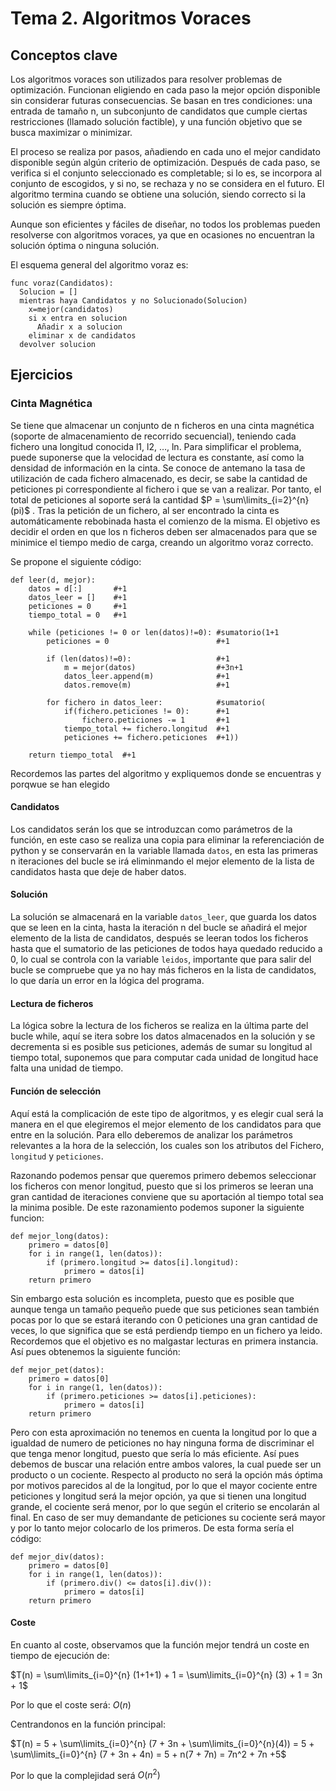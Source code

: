 # Tema 2. Algoritmos Voraces

## Conceptos clave

Los algoritmos voraces son utilizados para resolver problemas de optimización. Funcionan eligiendo en cada paso la mejor opción disponible sin considerar futuras consecuencias. Se basan en tres condiciones: una entrada de tamaño n, un subconjunto de candidatos que cumple ciertas restricciones (llamado solución factible), y una función objetivo que se busca maximizar o minimizar. 

El proceso se realiza por pasos, añadiendo en cada uno el mejor candidato disponible según algún criterio de optimización. Después de cada paso, se verifica si el conjunto seleccionado es completable; si lo es, se incorpora al conjunto de escogidos, y si no, se rechaza y no se considera en el futuro. El algoritmo termina cuando se obtiene una solución, siendo correcto si la solución es siempre óptima. 

Aunque son eficientes y fáciles de diseñar, no todos los problemas pueden resolverse con algoritmos voraces, ya que en ocasiones no encuentran la solución óptima o ninguna solución.

El esquema general del algoritmo voraz es:

```python=
func voraz(Candidatos):
  Solucion = []
  mientras haya Candidatos y no Solucionado(Solucion)
    x=mejor(candidatos)
    si x entra en solucion
      Añadir x a solucion
    eliminar x de candidatos
  devolver solucion
```


## Ejercicios

### Cinta Magnética

Se tiene que almacenar un conjunto de n ficheros en una cinta magnética (soporte de almacenamiento de recorrido secuencial), teniendo cada fichero una longitud conocida l1, l2, …, ln. Para simplificar el problema, puede suponerse que la velocidad de lectura es constante, así como la densidad de información en la cinta.
Se conoce de antemano la tasa de utilización de cada fichero almacenado, es decir, se sabe la cantidad de peticiones pi correspondiente al fichero i que se van a realizar. Por
tanto, el total de peticiones al soporte será la cantidad $P = \sum\limits_{i=2}^{n} (pi)$ . Tras la petición de un fichero, al ser encontrado la cinta es automáticamente rebobinada hasta el comienzo de la misma.
El objetivo es decidir el orden en que los n ficheros deben ser almacenados para que se minimice el tiempo medio de carga, creando un algoritmo voraz correcto.

Se propone el siguiente código:
```python=
def leer(d, mejor):
    datos = d[:]       #+1
    datos_leer = []    #+1
    peticiones = 0     #+1
    tiempo_total = 0   #+1

    while (peticiones != 0 or len(datos)!=0): #sumatorio(1+1
        peticiones = 0                        #+1

        if (len(datos)!=0):                   #+1 
            m = mejor(datos)                  #+3n+1 
            datos_leer.append(m)              #+1 
            datos.remove(m)                   #+1 

        for fichero in datos_leer:            #sumatorio(
            if(fichero.peticiones != 0):      #+1
                fichero.peticiones -= 1       #+1
            tiempo_total += fichero.longitud  #+1
            peticiones += fichero.peticiones  #+1))
            
    return tiempo_total  #+1
```

Recordemos las partes del algoritmo y expliquemos donde se encuentras y porqwue se han elegido

#### Candidatos

Los candidatos serán los que se introduzcan como parámetros de la función, en este caso se realiza una copia para eliminar la referenciación de python y se conservarán en la variable llamada `datos`, en esta las primeras n iteraciones del bucle se irá eliminmando el mejor elemento de la lista de candidatos hasta que deje de haber datos.

#### Solución

La solución se almacenará en la variable `datos_leer`, que guarda los datos que se leen en la cinta, hasta la iteración n del bucle se añadirá el mejor elemento de la lista de candidatos, después se leeran todos los ficheros hasta que el sumatorio de las peticiones de todos haya quedado reducido a 0, lo cual se controla con la variable `leidos`, importante que para salir del bucle se compruebe que ya no hay más ficheros en la lista de candidatos, lo que daría un error en la lógica del programa.

#### Lectura de ficheros

La lógica sobre la lectura de los ficheros se realiza en la última parte del bucle while, aquí se itera sobre los datos almacenados en la solución y se decrementa si es posible sus peticiones, además de sumar su longitud al tiempo total, suponemos que para computar cada unidad de longitud hace falta una unidad de tiempo.

#### Función de selección

Aquí está la complicación de este tipo de algoritmos, y es elegir cual será la manera en el que elegiremos el mejor elemento de los candidatos para que entre en la solución. Para ello deberemos de analizar los parámetros relevantes a la hora de la selección, los cuales son los atributos del Fichero, `longitud` y `peticiones`. 

Razonando podemos pensar que queremos primero debemos seleccionar los ficheros con menor longitud, puesto que si los primeros se leeran una gran cantidad de iteraciones conviene que su aportación al tiempo total sea la minima posible. De este razonamiento podemos suponer la siguiente funcion:
```python=
def mejor_long(datos):
    primero = datos[0]
    for i in range(1, len(datos)):
        if (primero.longitud >= datos[i].longitud):
            primero = datos[i]
    return primero
```
Sin embargo esta solución es incompleta, puesto que es posible que aunque tenga un tamaño pequeño puede que sus peticiones sean también pocas por lo que se estará iterando con 0 peticiones una gran cantidad de veces, lo que significa que se está perdiendp tiempo en un fichero ya leido. Recordemos que el objetivo es no malgastar lecturas en primera instancia. Así pues obtenemos la siguiente función:
```python=
def mejor_pet(datos):
    primero = datos[0]
    for i in range(1, len(datos)):
        if (primero.peticiones >= datos[i].peticiones):
            primero = datos[i]
    return primero
```
Pero con esta aproximación no tenemos en cuenta la longitud por lo que a igualdad de numero de peticiones no hay ninguna forma de discriminar el que tenga menor longitud, puesto que sería lo más eficiente. Así pues debemos de buscar una relación entre ambos valores, la cual puede ser un producto o un cociente.
Respecto al producto no será la opción más óptima por motivos parecidos al de la longitud, por lo que el mayor cociente entre peticiones y longitud será la mejor opción, ya que si tienen una longitud grande, el cociente será menor, por lo que según el criterio se encolarán al final. En caso de ser muy demandante de peticiones su cociente será mayor y por lo tanto mejor colocarlo de los primeros. De esta forma sería el código:
```python= 
def mejor_div(datos):
    primero = datos[0]   
    for i in range(1, len(datos)):
        if (primero.div() <= datos[i].div()):
            primero = datos[i]
    return primero
```
#### Coste 

En cuanto al coste, observamos que la función mejor tendrá un coste en tiempo de ejecución de:

$T(n) = \sum\limits_{i=0}^{n} (1+1+1) + 1 = \sum\limits_{i=0}^{n} (3) + 1 = 3n + 1$

Por lo que el coste será: $O(n)$

Centrandonos en la función principal:

$T(n) = 5 + \sum\limits_{i=0}^{n} (7 + 3n + \sum\limits_{i=0}^{n}(4)) = 5 + \sum\limits_{i=0}^{n} (7 + 3n + 4n) = 5 + n(7 + 7n) = 7n^2 + 7n +5$

Por lo que la complejidad será $O(n^2)$




